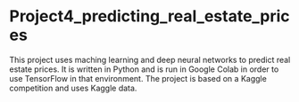 # Project4_predicting_real_estate_prices

This project uses maching learning and deep neural networks to predict real estate prices.   It is written in Python and is run in Google Colab in order to use TensorFlow in that environment.   The project is based on a Kaggle competition and uses Kaggle data.
